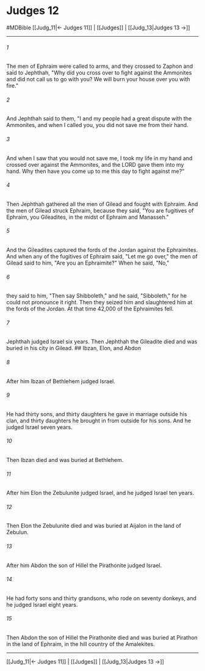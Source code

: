 # Judges 12
#MDBible
[[Judg_11|← Judges 11]] | [[Judges]] | [[Judg_13|Judges 13 →]]

***

###### 1 
The men of Ephraim were called to arms, and they crossed to Zaphon and said to Jephthah, "Why did you cross over to fight against the Ammonites and did not call us to go with you? We will burn your house over you with fire." 

###### 2 
And Jephthah said to them, "I and my people had a great dispute with the Ammonites, and when I called you, you did not save me from their hand. 

###### 3 
And when I saw that you would not save me, I took my life in my hand and crossed over against the Ammonites, and the LORD gave them into my hand. Why then have you come up to me this day to fight against me?" 

###### 4 
Then Jephthah gathered all the men of Gilead and fought with Ephraim. And the men of Gilead struck Ephraim, because they said, "You are fugitives of Ephraim, you Gileadites, in the midst of Ephraim and Manasseh." 

###### 5 
And the Gileadites captured the fords of the Jordan against the Ephraimites. And when any of the fugitives of Ephraim said, "Let me go over," the men of Gilead said to him, "Are you an Ephraimite?" When he said, "No," 

###### 6 
they said to him, "Then say Shibboleth," and he said, "Sibboleth," for he could not pronounce it right. Then they seized him and slaughtered him at the fords of the Jordan. At that time 42,000 of the Ephraimites fell. 

###### 7 
Jephthah judged Israel six years. Then Jephthah the Gileadite died and was buried in his city in Gilead. ## Ibzan, Elon, and Abdon 

###### 8 
After him Ibzan of Bethlehem judged Israel. 

###### 9 
He had thirty sons, and thirty daughters he gave in marriage outside his clan, and thirty daughters he brought in from outside for his sons. And he judged Israel seven years. 

###### 10 
Then Ibzan died and was buried at Bethlehem. 

###### 11 
After him Elon the Zebulunite judged Israel, and he judged Israel ten years. 

###### 12 
Then Elon the Zebulunite died and was buried at Aijalon in the land of Zebulun. 

###### 13 
After him Abdon the son of Hillel the Pirathonite judged Israel. 

###### 14 
He had forty sons and thirty grandsons, who rode on seventy donkeys, and he judged Israel eight years. 

###### 15 
Then Abdon the son of Hillel the Pirathonite died and was buried at Pirathon in the land of Ephraim, in the hill country of the Amalekites. 

***

[[Judg_11|← Judges 11]] | [[Judges]] | [[Judg_13|Judges 13 →]]
